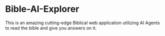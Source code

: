 # Bible-AI-Explorer
This is an amazing cutting-edge Biblical web application utilizing AI Agents to read the bible and give you answers on it. 
